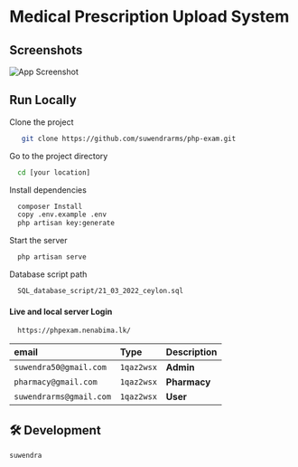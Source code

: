 
# Medical Prescription Upload System







## Screenshots

![App Screenshot](public/ceylon2.PNG)


## Run Locally

Clone the project

```bash
   git clone https://github.com/suwendrarms/php-exam.git
```

Go to the project directory

```bash
  cd [your location]
```

Install dependencies

```bash
  composer Install
  copy .env.example .env
  php artisan key:generate
```

Start the server

```bash
  php artisan serve

```

Database script path

```bash
  SQL_database_script/21_03_2022_ceylon.sql

```
#### Live and local server Login
 
```
  https://phpexam.nenabima.lk/
```

| email                       | Type              | Description                       |
| :-------------------------- | :-----------------| :-------------------------------- |
| `suwendra50@gmail.com`      | `1qaz2wsx`        | **Admin**                         |
| `pharmacy@gmail.com`        | `1qaz2wsx`        | **Pharmacy**                      |
| `suwendrarms@gmail.com`     | `1qaz2wsx`        | **User**                          |



## 🛠 Development

`suwendra`

